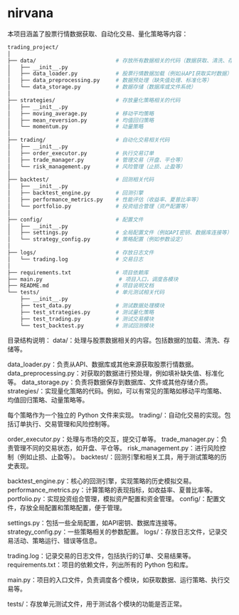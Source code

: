 # nirvana
本项目涵盖了股票行情数据获取、自动化交易、量化策略等内容：
```bash
trading_project/
│
├── data/                         # 存放所有数据相关的代码（数据获取、清洗、存储等）
│   ├── __init__.py
│   ├── data_loader.py            # 股票行情数据加载（例如从API获取实时数据）
│   ├── data_preprocessing.py     # 数据预处理（缺失值处理、标准化等）
│   └── data_storage.py           # 数据存储（数据库或文件系统）
│
├── strategies/                   # 存放量化策略相关的代码
│   ├── __init__.py
│   ├── moving_average.py         # 移动平均策略
│   ├── mean_reversion.py         # 均值回归策略
│   └── momentum.py               # 动量策略
│
├── trading/                      # 自动化交易相关代码
│   ├── __init__.py
│   ├── order_executor.py         # 执行交易订单
│   ├── trade_manager.py          # 管理交易（开盘、平仓等）
│   └── risk_management.py        # 风险管理（止损、止盈等）
│
├── backtest/                     # 回测相关代码
│   ├── __init__.py
│   ├── backtest_engine.py        # 回测引擎
│   ├── performance_metrics.py    # 性能评估（收益率、夏普比率等）
│   └── portfolio.py              # 投资组合管理（资产配置等）
│
├── config/                       # 配置文件
│   ├── __init__.py
│   ├── settings.py               # 全局配置文件（例如API密钥、数据库连接等）
│   └── strategy_config.py        # 策略配置（例如参数设定）
│
├── logs/                         # 存放日志文件
│   └── trading.log               # 交易日志
│
├── requirements.txt              # 项目依赖库
├── main.py                        # 项目入口，调度各模块
├── README.md                     # 项目说明文档
└── tests/                        # 单元测试相关代码
    ├── __init__.py
    ├── test_data.py              # 测试数据处理模块
    ├── test_strategies.py        # 测试量化策略
    ├── test_trading.py           # 测试交易模块
    └── test_backtest.py          # 测试回测模块

```
目录结构说明：
data/：处理与股票数据相关的内容。包括数据的加载、清洗、存储等。

data_loader.py：负责从API、数据库或其他来源获取股票行情数据。
data_preprocessing.py：对获取的数据进行预处理，例如填补缺失值、标准化等。
data_storage.py：负责将数据保存到数据库、文件或其他存储介质。
strategies/：实现量化策略的代码。例如，可以有常见的策略如移动平均策略、均值回归策略、动量策略等。

每个策略作为一个独立的 Python 文件来实现。
trading/：自动化交易的实现。包括订单执行、交易管理和风险控制等。

order_executor.py：处理与市场的交互，提交订单等。
trade_manager.py：负责管理不同的交易状态，如开盘、平仓等。
risk_management.py：进行风险控制（例如止损、止盈等）。
backtest/：回测引擎和相关工具，用于测试策略的历史表现。

backtest_engine.py：核心的回测引擎，实现策略的历史模拟交易。
performance_metrics.py：计算策略的表现指标，如收益率、夏普比率等。
portfolio.py：实现投资组合管理，模拟资产配置和资金管理。
config/：配置文件，存放全局配置和策略配置，便于管理。

settings.py：包括一些全局配置，如API密钥、数据库连接等。
strategy_config.py：一些策略相关的参数配置。
logs/：存放日志文件，记录交易活动、策略运行、错误等信息。

trading.log：记录交易的日志文件，包括执行的订单、交易结果等。
requirements.txt：项目的依赖文件，列出所有的 Python 包和库。

main.py：项目的入口文件，负责调度各个模块，如获取数据、运行策略、执行交易等。

tests/：存放单元测试文件，用于测试各个模块的功能是否正常。